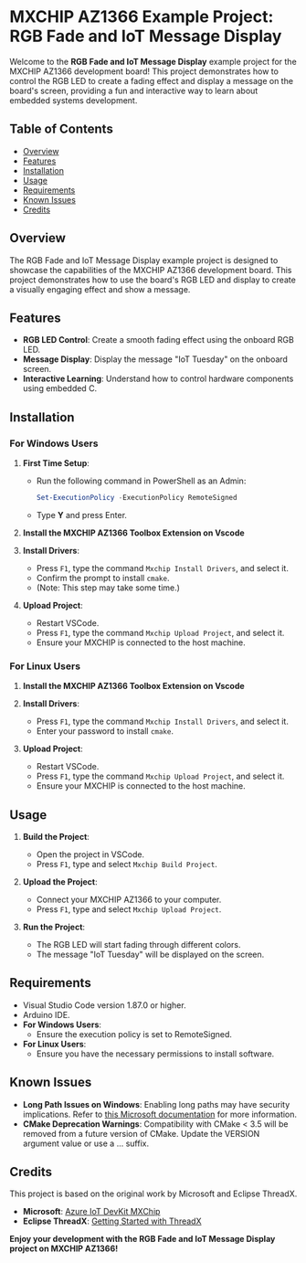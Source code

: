 # MXCHIP AZ1366 Example Project: RGB Fade and IoT Message Display

Welcome to the **RGB Fade and IoT Message Display** example project for the MXCHIP AZ1366 development board! This project demonstrates how to control the RGB LED to create a fading effect and display a message on the board's screen, providing a fun and interactive way to learn about embedded systems development.

## Table of Contents

- [Overview](#overview)
- [Features](#features)
- [Installation](#installation)
- [Usage](#usage)
- [Requirements](#requirements)
- [Known Issues](#known-issues)
- [Credits](#credits)

## Overview

The RGB Fade and IoT Message Display example project is designed to showcase the capabilities of the MXCHIP AZ1366 development board. This project demonstrates how to use the board's RGB LED and display to create a visually engaging effect and show a message.

## Features

- **RGB LED Control**: Create a smooth fading effect using the onboard RGB LED.
- **Message Display**: Display the message "IoT Tuesday" on the onboard screen.
- **Interactive Learning**: Understand how to control hardware components using embedded C.

## Installation

### For Windows Users

1. **First Time Setup**:
   - Run the following command in PowerShell as an Admin:
     ```powershell
     Set-ExecutionPolicy -ExecutionPolicy RemoteSigned
     ```
   - Type **Y** and press Enter.

2. **Install the MXCHIP AZ1366 Toolbox Extension on Vscode**
    
3. **Install Drivers**:
   - Press `F1`, type the command `Mxchip Install Drivers`, and select it.
   - Confirm the prompt to install `cmake`.
   - (Note: This step may take some time.)

4. **Upload Project**:
   - Restart VSCode.
   - Press `F1`, type the command `Mxchip Upload Project`, and select it.
   - Ensure your MXCHIP is connected to the host machine.

### For Linux Users

1. **Install the MXCHIP AZ1366 Toolbox Extension on Vscode**

2. **Install Drivers**:
   - Press `F1`, type the command `Mxchip Install Drivers`, and select it.
   - Enter your password to install `cmake`.

3. **Upload Project**:
   - Restart VSCode.
   - Press `F1`, type the command `Mxchip Upload Project`, and select it.
   - Ensure your MXCHIP is connected to the host machine.

## Usage

1. **Build the Project**:
   - Open the project in VSCode.
   - Press `F1`, type and select `Mxchip Build Project`.

2. **Upload the Project**:
   - Connect your MXCHIP AZ1366 to your computer.
   - Press `F1`, type and select `Mxchip Upload Project`.

3. **Run the Project**:
   - The RGB LED will start fading through different colors.
   - The message "IoT Tuesday" will be displayed on the screen.

## Requirements

- Visual Studio Code version 1.87.0 or higher.
- Arduino IDE.
- **For Windows Users**:
  - Ensure the execution policy is set to RemoteSigned.
- **For Linux Users**:
  - Ensure you have the necessary permissions to install software.

## Known Issues

- **Long Path Issues on Windows**: Enabling long paths may have security implications. Refer to [this Microsoft documentation](https://docs.microsoft.com/en-us/windows/win32/fileio/naming-a-file) for more information.
- **CMake Deprecation Warnings**: Compatibility with CMake < 3.5 will be removed from a future version of CMake. Update the VERSION argument <min> value or use a ...<max> suffix.

## Credits

This project is based on the original work by Microsoft and Eclipse ThreadX. 

- **Microsoft**: [Azure IoT DevKit MXChip](https://learn.microsoft.com/en-us/azure/iot/tutorial-devkit-mxchip-az3166-iot-hub)
- **Eclipse ThreadX**: [Getting Started with ThreadX](https://github.com/eclipse-threadx/getting-started)

**Enjoy your development with the RGB Fade and IoT Message Display project on MXCHIP AZ1366!**
